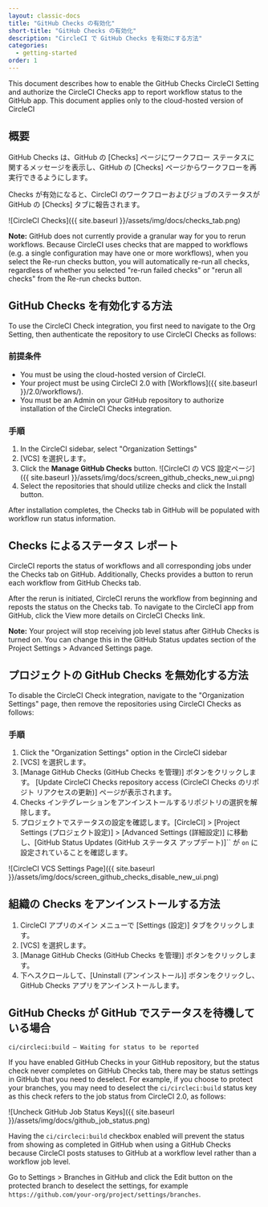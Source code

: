 ```yaml
---
layout: classic-docs
title: "GitHub Checks の有効化"
short-title: "GitHub Checks の有効化"
description: "CircleCI で GitHub Checks を有効にする方法"
categories:
  - getting-started
order: 1
---
```


This document describes how to enable the GitHub Checks CircleCI Setting and authorize the CircleCI Checks app to report workflow status to the GitHub app. This document applies only to the cloud-hosted version of CircleCI

## 概要

GitHub Checks は、GitHub の [Checks] ページにワークフロー ステータスに関するメッセージを表示し、GitHub の [Checks] ページからワークフローを再実行できるようにします。

Checks が有効になると、CircleCI のワークフローおよびジョブのステータスが GitHub の [Checks] タブに報告されます。

![CircleCI Checks]({{ site.baseurl }}/assets/img/docs/checks_tab.png)

**Note:** GitHub does not currently provide a granular way for you to rerun workflows. Because CircleCI uses checks that are mapped to workflows (e.g. a single configuration may have one or more workflows), when you select the Re-run checks button, you will automatically re-run all checks, regardless of whether you selected "re-run failed checks" or "rerun all checks" from the Re-run checks button.

## GitHub Checks を有効化する方法

To use the CircleCI Check integration, you first need to navigate to the Org Setting, then authenticate the repository to use CircleCI Checks as follows:

### 前提条件

- You must be using the cloud-hosted version of CircleCI.
- Your project must be using CircleCI 2.0 with [Workflows]({{ site.baseurl }}/2.0/workflows/).
- You must be an Admin on your GitHub repository to authorize installation of the CircleCI Checks integration.

### 手順

1. In the CircleCI sidebar, select "Organization Settings"
2. [VCS] を選択します。 
3. Click the **Manage GitHub Checks** button. ![CircleCI の VCS 設定ページ]({{ site.baseurl }}/assets/img/docs/screen_github_checks_new_ui.png)
4. Select the repositories that should utilize checks and click the Install button. 

After installation completes, the Checks tab in GitHub will be populated with workflow run status information.

## Checks によるステータス レポート

CircleCI reports the status of workflows and all corresponding jobs under the Checks tab on GitHub. Additionally, Checks provides a button to rerun each workflow from GitHub Checks tab.

After the rerun is initiated, CircleCI reruns the workflow from beginning and reposts the status on the Checks tab. To navigate to the CircleCI app from GitHub, click the View more details on CircleCI Checks link.

**Note:** Your project will stop receiving job level status after GitHub Checks is turned on. You can change this in the GitHub Status updates section of the Project Settings > Advanced Settings page.

## プロジェクトの GitHub Checks を無効化する方法

To disable the CircleCI Check integration, navigate to the "Organization Settings" page, then remove the repositories using CircleCI Checks as follows:

### 手順

1. Click the "Organization Settings" option in the CircleCI sidebar
2. [VCS] を選択します。 
3. [Manage GitHub Checks (GitHub Checks を管理)] ボタンをクリックします。 [Update CircleCI Checks repository access (CircleCI Checks のリポジト リアクセスの更新)] ページが表示されます。 
4. Checks インテグレーションをアンインストールするリポジトリの選択を解除します。
5. プロジェクトでステータスの設定を確認します。[CircleCI] > [Project Settings (プロジェクト設定)] > [Advanced Settings (詳細設定)] に移動し、[GitHub Status Updates (GitHub ステータス アップデート)]`` が `on` に設定されていることを確認します。

![CircleCI VCS Settings Page]({{ site.baseurl }}/assets/img/docs/screen_github_checks_disable_new_ui.png)

## 組織の Checks をアンインストールする方法

1. CircleCI アプリのメイン メニューで [Settings (設定)] タブをクリックします。
2. [VCS] を選択します。
3. [Manage GitHub Checks (GitHub Checks を管理)] ボタンをクリックします。
4. 下へスクロールして、[Uninstall (アンインストール)] ボタンをクリックし、GitHub Checks アプリをアンインストールします。

## GitHub Checks が GitHub でステータスを待機している場合

`ci/circleci:build — Waiting for status to be reported`

If you have enabled GitHub Checks in your GitHub repository, but the status check never completes on GitHub Checks tab, there may be status settings in GitHub that you need to deselect. For example, if you choose to protect your branches, you may need to deselect the `ci/circleci:build` status key as this check refers to the job status from CircleCI 2.0, as follows:

![Uncheck GitHub Job Status Keys]({{ site.baseurl }}/assets/img/docs/github_job_status.png)

Having the `ci/circleci:build` checkbox enabled will prevent the status from showing as completed in GitHub when using a GitHub Checks because CircleCI posts statuses to GitHub at a workflow level rather than a workflow job level.

Go to Settings > Branches in GitHub and click the Edit button on the protected branch to deselect the settings, for example `https://github.com/your-org/project/settings/branches`.